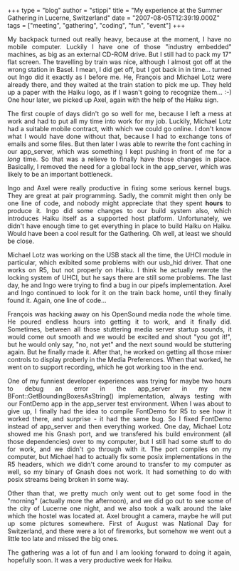 +++
type = "blog"
author = "stippi"
title = "My experience at the Summer Gathering in Lucerne, Switzerland"
date = "2007-08-05T12:39:19.000Z"
tags = ["meeting", "gathering", "coding", "fun", "event"]
+++

<p align="justify">
My backpack turned out really heavy, because at the moment, I have no mobile computer. Luckily I have one of those "industry embedded" machines, as big as an external CD-ROM drive. But I still had to pack my 17" flat screen. The travelling by train was nice, although I almost got off at the wrong station in Basel. I mean, I did get off, but I got back in in time... turned out Ingo did it exactly as I before me. He, François and Michael Lotz were already there, and they waited at the train station to pick me up. They held up a paper with the Haiku logo, as if I wasn't going to recognize them... :-) One hour later, we picked up Axel, again with the help of the Haiku sign.
</p>

<p align="justify">
The first couple of days didn't go so well for me, because I left a mess at work and had to put all my time into work for my job. Luckily, Michael Lotz had a suitable mobile contract, with which we could go online. I don't know what I would have done without that, because I had to exchange tons of emails and some files. But then later I was able to rewrite the font caching in our app_server, which was something I kept pushing in front of me for a <i>long</i> time. So that was a relieve to finally have those changes in place. Basically, I removed the need for a global lock in the app_server, which was likely to be an important bottleneck.
</p>

<p align="justify">
Ingo and Axel were really productive in fixing some serious kernel bugs. They are great at pair programming. Sadly, the commit might then only be one line of code, and nobody might appreciate that they spent <b>hours</b> to produce it. Ingo did some changes to our build system also, which introduces Haiku itself as a supported host platform. Unfortunately, we didn't have enough time to get everything in place to build Haiku on Haiku. Would have been a cool result for the Gathering. Oh well, at least we should be close.
</p>

<p align="justify">
Michael Lotz was working on the USB stack all the time, the UHCI module in particular, which exibited some problems with our usb_hid driver. That one works on R5, but not properly on Haiku. I think he actually rewrote the locking system of UHCI, but he says there are still some problems. The last day, he and Ingo were trying to find a bug in our pipefs implementation. Axel and Ingo continued to look for it on the train back home, until they finally found it. Again, one line of code...
</p>

<p align="justify">
François was hacking away on his OpenSound media node the whole time. He poured endless hours into getting it to work, and it finally did. Sometimes, between all those stuttering media server startup sounds, it would come out smooth and we would be excited and shout "you got it!", but he would only say, "no, not yet" and the next sound would be stuttering again. But he finally made it. After that, he worked on getting all those mixer controls to display proberly in the Media Preferences. When that worked, he went on to support recording, which he got working too in the end.
</p>

<p align="justify">
One of my funniest developer experiences was trying for maybe two hours to debug an error in the app_server in my new BFont::GetBoundingBoxesAsString() implementation, always testing with our FontDemo app in the app_server test environment. When I was about to give up, I finally had the idea to compile FontDemo for R5 to see how it worked there, and surprise - it had the same bug. So I fixed FontDemo instead of app_server and then everything worked. One day, Michael Lotz showed me his Gnash port, and we transfered his build environment (all those dependencies) over to my computer, but I still had some stuff to do for work, and we didn't go through with it. The port compiles on my computer, but Michael had to actually fix some posix implementations in the R5 headers, which we didn't come around to transfer to my computer as well, so my binary of Gnash does not work. It had something to do with posix streams being broken in some way.
</p>

<p align="justify">
Other than that, we pretty much only went out to get some food in the "morning" (actually more the afternoon), and we did go out to see some of the city of Lucerne one night, and we also took a walk around the lake which the hostel was located at. Axel brought a camera, maybe he will put up some pictures somewhere. First of August was National Day for Switzerland, and there were a lot of fireworks, but somehow we went out a little too late and missed the big ones.
</p>


<p align="justify">
The gathering was a lot of fun and I am looking forward to doing it again, hopefully soon. It was a very productive week for Haiku.
</p>
